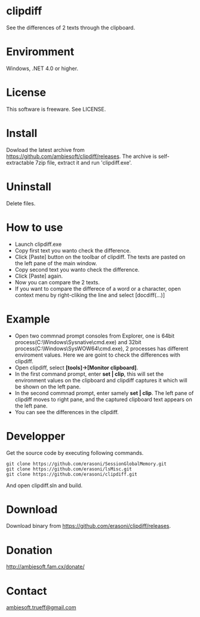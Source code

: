 # clipdiff
See the differences of 2 texts through the clipboard.

# Enviromment
Windows, .NET 4.0 or higher.

# License
This software is freeware. See LICENSE.

# Install
Dowload the latest archive from https://github.com/ambiesoft/clipdiff/releases.
The archive is self-extractable 7zip file, extract it and run 'clipdiff.exe'.

# Uninstall
Delete files.

# How to use
* Launch clipdiff.exe
* Copy first text you wanto check the difference.
* Click [Paste] button on the toolbar of clipdiff. The texts are pasted on the left pane of the main window.
* Copy second text you wanto check the difference.
* Click [Paste] again.
* Now you can compare the 2 texts.
* If you want to compare the differece of a word or a character, open context menu by right-cliking the line and select [docdiff(...)]

# Example
* Open two commnad prompt consoles from Explorer, one is 64bit process(C:\Windows\Sysnative\cmd.exe) and 32bit process(C:\Windows\SysWOW64\cmd.exe), 2 processes has different enviroment values. Here we are goint to check the differences with clipdiff.
* Open clipdiff, select **[tools]->[Monitor clipboard]**.
* In the first command prompt, enter **set | clip**, this will set the environment values on the clipboard and clipdiff captures it which will be shown on the left pane.
* In the second commnad prompt, enter samely **set | clip**. The left pane of clipdiff moves to right pane, and the captured clipboard text appears on the left pane.
* You can see the differences in the clipdiff.

# Developper
Get the source code by executing following commands.
```
git clone https://github.com/erasoni/SessionGlobalMemory.git
git clone https://github.com/erasoni/lsMisc.git
git clone https://github.com/erasoni/clipdiff.git
```
And open clipdiff.sln and build.

# Download
Download binary from <https://github.com/erasoni/clipdiff/releases>.

# Donation
<http://ambiesoft.fam.cx/donate/>

# Contact
ambiesoft.trueff@gmail.com
